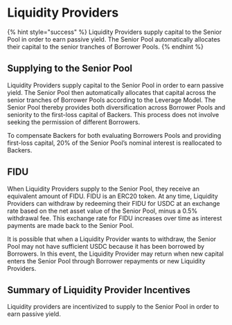 # Liquidity Providers

{% hint style="success" %}
Liquidity Providers supply capital to the Senior Pool in order to earn passive yield. The Senior Pool automatically allocates their capital to the senior tranches of Borrower Pools.
{% endhint %}

## Supplying to the Senior Pool

Liquidity Providers supply capital to the Senior Pool in order to earn passive yield. The Senior Pool then automatically allocates that capital across the senior tranches of Borrower Pools according to the Leverage Model. The Senior Pool thereby provides both diversification across Borrower Pools and seniority to the first-loss capital of Backers. This process does not involve seeking the permission of different Borrowers.

To compensate Backers for both evaluating Borrowers Pools and providing first-loss capital, 20% of the Senior Pool’s nominal interest is reallocated to Backers.

## FIDU <a href="#fidu" id="fidu"></a>

When Liquidity Providers supply to the Senior Pool, they receive an equivalent amount of FIDU. FIDU is an ERC20 token. At any time, Liquidity Providers can withdraw by redeeming their FIDU for USDC at an exchange rate based on the net asset value of the Senior Pool, minus a 0.5% withdrawal fee. This exchange rate for FIDU increases over time as interest payments are made back to the Senior Pool.

It is possible that when a Liquidity Provider wants to withdraw, the Senior Pool may not have sufficient USDC because it has been borrowed by Borrowers. In this event, the Liquidity Provider may return when new capital enters the Senior Pool through Borrower repayments or new Liquidity Providers.

## Summary of Liquidity Provider Incentives

Liquidity providers are incentivized to supply to the Senior Pool in order to earn passive yield.
